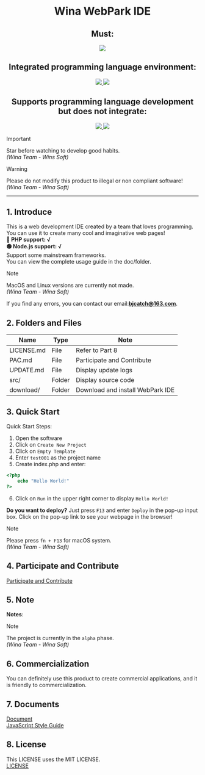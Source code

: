 <div align="center">
    <h1>Wina WebPark IDE</h1>
</div>

<div align="center">
    <h2>Must:</h2>
    <a href="https://www.w3.org/">
        <img src="https://img.shields.io/badge/Front%20End-All-FF9300?logo=javascript&logoColor=FF9300">
    </a>
    <h2>Integrated programming language environment:</h2>
    <a href="https://www.php.net/">
        <img src="https://img.shields.io/badge/PHP-8.2-777BB4?logo=php&logoColor=777BB4">
    </a>
    <a href="https://nodejs.org/">
        <img src="https://img.shields.io/badge/Node.js-20.12-339933?logo=nodedotjs&logoColor=339933">
    </a>
    <h2>Supports programming language development but does not integrate:</h2>
    <a href="https://www.typescriptlang.org/">
        <img src="https://img.shields.io/badge/TypeScript-5.0+-3178C6?logo=typescript&logoColor=3178C6">
    </a>
    <a href="https://angular.dev/">
        <img src="https://img.shields.io/badge/Angular-17+-DD0031?logo=angular&logoColor=DD0031">
    </a>
</div>


> [!IMPORTANT]
> Star before watching to develop good habits.  
> _(Wina Team - Wins Soft)_  

> [!WARNING]
> Please do not modify this product to illegal or non compliant software!  
> _(Wina Team - Wina Soft)_  

---

## 1. Introduce  
This is a web development IDE created by a team that loves programming. You can use it to create many cool and imaginative web pages!  
**🔵  PHP support: √**  
**🟢  Node.js support: √**  
Support some mainstream frameworks.  
You can view the complete usage guide in the doc/folder. 

> [!NOTE]
> MacOS and Linux versions are currently not made.    
> _(Wina Team - Wina Soft)_  

If you find any errors, you can contact our email:**bjcatch@163.com**.  

## 2. Folders and Files
| Name         | Type   | Note                              |
|--------------|--------|-----------------------------------|
| LICENSE.md   | File   | Refer to Part 8                   |
| PAC.md       | File   | Participate and Contribute        |
| UPDATE.md    | File   | Display update logs               |
| src/         | Folder | Display source code               |
| download/    | Folder | Download and install WebPark IDE  |

## 3. Quick Start
Quick Start Steps:  
1. Open the software  
2. Click on `Create New Project`  
3. Click on `Empty Template`  
4. Enter `test001` as the project name  
5. Create index.php and enter:  
```php
<?php
    echo "Hello World!"
?>
```
6. Click on `Run` in the upper right corner to display `Hello World!`

**Do you want to deploy?**
Just press `F13` and enter `Deploy` in the pop-up input box. Click on the pop-up link to see your webpage in the browser!

> [!NOTE]
> Please press `fn + F13` for macOS system.  
> _(Wina Team - Wina Soft)_  

## 4. Participate and Contribute
[Participate and Contribute](https://github.com/wina005/webpark/blob/main/PAC.md)

## 5. Note
**Notes**: 
> [!NOTE]
> The project is currently in the `alpha` phase.  
> _(Wina Team - Wina Soft)_

## 6. Commercialization
You can definitely use this product to create commercial applications, and it is friendly to commercialization.  

## 7. Documents
[Document](https://github.com/wina005/webpark/wiki)  
[JavaScript Style Guide](https://github.com/wina005/webpark/blob/main/documents/STYLE_GUIDE.md)  

## 8. License
This LICENSE uses the MIT LICENSE.  
[LICENSE](https://github.com/wina005/webpark/blob/main/LICENSE.md)  
